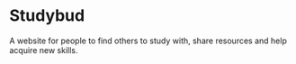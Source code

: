 # Studybud

A website for people to find others to study with, share resources and help acquire new skills.
